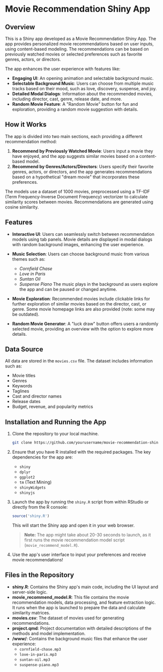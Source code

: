 # Movie Recommendation Shiny App

## Overview
This is a Shiny app developed as a Movie Recommendation Shiny App. The app provides personalized movie recommendations based on user inputs, using content-based modeling. The recommendations can be based on previously watched movies or selected preferences such as favorite genres, actors, or directors. 

The app enhances the user experience with features like:
- **Engaging UI**: An opening animation and selectable background music.
- **Selectable Background Music**: Users can choose from multiple music tracks based on their mood, such as love, discovery, suspense, and joy.
- **Detailed Modal Dialogs**: Information about the recommended movies, including director, cast, genre, release date, and more.
- **Random Movie Feature**: A "Random Movie" button for fun and exploration, providing a random movie suggestion with details.

## How it Works
The app is divided into two main sections, each providing a different recommendation method:
1. **Recommend by Previously Watched Movie**: Users input a movie they have enjoyed, and the app suggests similar movies based on a content-based model.
2. **Recommend by Genres/Actors/Directors**: Users specify their favorite genres, actors, or directors, and the app generates recommendations based on a hypothetical "dream movie" that incorporates these preferences.

The models use a dataset of 1000 movies, preprocessed using a TF-IDF (Term Frequency-Inverse Document Frequency) vectorizer to calculate similarity scores between movies. Recommendations are generated using cosine similarity.

## Features
- **Interactive UI**: Users can seamlessly switch between recommendation models using tab panels. Movie details are displayed in modal dialogs with random background images, enhancing the user experience.
- **Music Selection**: Users can choose background music from various themes such as:
  - *Cornfield Chase*
  - *Love in Paris*
  - *Suntan Oil*
  - *Suspense Piano*
  The music plays in the background as users explore the app and can be paused or changed anytime.
  
- **Movie Exploration**: Recommended movies include clickable links for further exploration of similar movies based on the director, cast, or genre. Some movie homepage links are also provided (note: some may be outdated).
- **Random Movie Generator**: A "luck draw" button offers users a randomly selected movie, providing an overview with the option to explore more details.

## Data Source
All data are stored in the `movies.csv` file. The dataset includes information such as:
- Movie titles
- Genres
- Keywords
- Taglines
- Cast and director names
- Release dates
- Budget, revenue, and popularity metrics

## Installation and Running the App
1. Clone the repository to your local machine.
   ```bash
   git clone https://github.com/yourusername/movie-recommendation-shiny-app.git
   ```
2. Ensure that you have R installed with the required packages. The key dependencies for the app are:
   - `shiny`
   - `dplyr`
   - `ggplot2`
   - `tm` (Text Mining)
   - `shinyWidgets`
   - `shinyjs`

3. Launch the app by running the `shiny.R` script from within RStudio or directly from the R console:
   ```R
   source('shiny.R')
   ```
   This will start the Shiny app and open it in your web browser.

   > **Note:** The app might take about 20-30 seconds to launch, as it first runs the movie recommendation model script (`movie_recommend_model.R`).

4. Use the app's user interface to input your preferences and receive movie recommendations!

## Files in the Repository
- **shiny.R**: Contains the Shiny app's main code, including the UI layout and server-side logic.
- **movie_recommend_model.R**: This file contains the movie recommendation models, data processing, and feature extraction logic. It runs when the app is launched to prepare the data and calculate similarity matrices.
- **movies.csv**: The dataset of movies used for generating recommendations.
- **project.qmd**: Project documentation with detailed descriptions of the methods and model implementation.
- **/www/**: Contains the background music files that enhance the user experience:
  - `cornfield-chase.mp3`
  - `love-in-paris.mp3`
  - `suntan-oil.mp3`
  - `suspense-piano.mp3`
